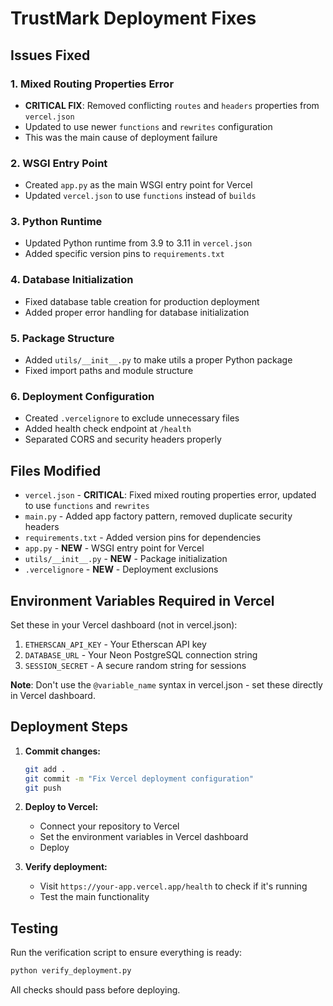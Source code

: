 # TrustMark Deployment Fixes

## Issues Fixed

### 1. **Mixed Routing Properties Error**
- **CRITICAL FIX**: Removed conflicting `routes` and `headers` properties from `vercel.json`
- Updated to use newer `functions` and `rewrites` configuration
- This was the main cause of deployment failure

### 2. **WSGI Entry Point**
- Created `app.py` as the main WSGI entry point for Vercel
- Updated `vercel.json` to use `functions` instead of `builds`

### 3. **Python Runtime**
- Updated Python runtime from 3.9 to 3.11 in `vercel.json`
- Added specific version pins to `requirements.txt`

### 4. **Database Initialization**
- Fixed database table creation for production deployment
- Added proper error handling for database initialization

### 5. **Package Structure**
- Added `utils/__init__.py` to make utils a proper Python package
- Fixed import paths and module structure

### 6. **Deployment Configuration**
- Created `.vercelignore` to exclude unnecessary files
- Added health check endpoint at `/health`
- Separated CORS and security headers properly

## Files Modified

- `vercel.json` - **CRITICAL**: Fixed mixed routing properties error, updated to use `functions` and `rewrites`
- `main.py` - Added app factory pattern, removed duplicate security headers
- `requirements.txt` - Added version pins for dependencies
- `app.py` - **NEW** - WSGI entry point for Vercel
- `utils/__init__.py` - **NEW** - Package initialization
- `.vercelignore` - **NEW** - Deployment exclusions

## Environment Variables Required in Vercel

Set these in your Vercel dashboard (not in vercel.json):

1. `ETHERSCAN_API_KEY` - Your Etherscan API key
2. `DATABASE_URL` - Your Neon PostgreSQL connection string  
3. `SESSION_SECRET` - A secure random string for sessions

**Note**: Don't use the `@variable_name` syntax in vercel.json - set these directly in Vercel dashboard.

## Deployment Steps

1. **Commit changes:**
   ```bash
   git add .
   git commit -m "Fix Vercel deployment configuration"
   git push
   ```

2. **Deploy to Vercel:**
   - Connect your repository to Vercel
   - Set the environment variables in Vercel dashboard
   - Deploy

3. **Verify deployment:**
   - Visit `https://your-app.vercel.app/health` to check if it's running
   - Test the main functionality

## Testing

Run the verification script to ensure everything is ready:
```bash
python verify_deployment.py
```

All checks should pass before deploying.